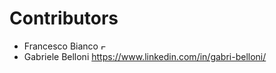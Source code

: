 # Contributors

- Francesco Bianco [<img alt="Francesco Bianco - LinkedIn" src="https://simpleicons.org/icons/linkedin.svg" width="8">](https://www.linkedin.com/in/bianco1981/)
- Gabriele Belloni <https://www.linkedin.com/in/gabri-belloni/>
